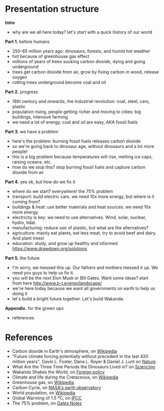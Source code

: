 # Presentation structure

**Intro**

- why are we all here today? let's start with a quick history of our world

**Part 1.** before humans

- 250-65 million years ago: dinosaurs, forests, and humid hot weather
- hot because of greenhouse gas effect
- millions of years of trees sucking carbon dioxide, dying and going underground
- trees get carbon dioxide from air, grow by fixing carbon in wood, release oxygen
- rotting trees underground become coal and oil

**Part 2.** progress

- 18th century and onwards, the industrial revolution: coal, steel, cars, plastic
- population rising, people getting richer and moving to cities: big buildings, intensive farming
- we need a lot of energy, coal and oil are easy, AKA fossil fuels

**Part 3.** we have a problem

- here's the problem: burning fossil fuels releases carbon dioxide
- so we're going back to dinosaur age, without dinosaurs and a lot more people!
- this is a big problem because temperatures will rise, melting ice caps, raising oceans, etc.
- how do we stop this? stop burning fossil fuels and capture carbon dioxide from air

**Part 4.** yes ok, but how do we fix it

- where do we start? everywhere! the 75% problem
- transport: build electric cars. we need 10x more energy, but where is it coming from?
- buildings & heat: use better materials and heat sources. we need 10x more energy.
- electricity is key: we need to use alternatives. Wind, solar, nuclear, hydro, tidal.
- manufacturing: reduce use of plastic, but what are the alternatives?
- agriculture: mainly eat plants, eat less meat, try to avoid beef and dairy. And plant trees!
- education: study, and grow up healthy and informed https://www.drawdown.org/solutions

**Part 5.** the future

- I'm sorry, we messed this up. Our fathers and mothers messed it up. We need you guys to help us fix it.
- you will be the next Elon Musk or Bill Gates. Want some ideas? start from here http://www.b-t.energy/landscape/
- we're here today because we want all governments on earth to help us doing it
- let's build a bright future together. Let's build Wakanda.

**Appendix.** for the grown ups

- references

# References

- Carbon dioxide in Earth's atmosphere, on [Wikipedia](https://en.wikipedia.org/wiki/Carbon_dioxide_in_Earth%27s_atmosphere)
- "Future climate forcing potentially without precedent in the last 420 million years", Gavin L. Foster, Dana L. Royer & Daniel J. Lunt on [Nature](https://www.nature.com/articles/ncomms14845)
- What Are the Three Time Periods the Dinosaurs Lived in? on [Sciencing](https://sciencing.com/three-time-periods-dinosaurs-lived-8737410.html)
- Wakanda Shakes the World, on [Foreign policy](https://foreignpolicy.com/2018/04/01/wakanda-shakes-the-world/)
- Climate and life during the Cretaceous, on [Wikipedia](https://en.wikipedia.org/wiki/Cretaceous)
- Greenhouse gas, on [Wikipedia](https://en.wikipedia.org/wiki/Greenhouse_gas)
- Carbon Cycle, on [NASA's earth observatory](https://earthobservatory.nasa.gov/features/CarbonCycle)
- World population, on [Wikipedia](https://en.wikipedia.org/wiki/World_population#History)
- Global Warming of 1.5 ºC, on [IPCC](https://www.ipcc.ch/sr15/)
- The 75% problem, on [Gates Notes](https://www.gatesnotes.com/Energy/My-plan-for-fighting-climate-change)
